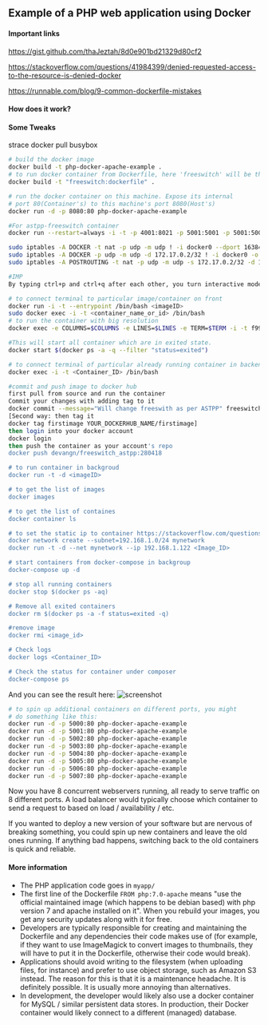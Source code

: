 ## Example of a PHP web application using Docker

#### Important links
https://gist.github.com/thaJeztah/8d0e901bd21329d80cf2

https://stackoverflow.com/questions/41984399/denied-requested-access-to-the-resource-is-denied-docker

https://runnable.com/blog/9-common-dockerfile-mistakes

#### How does it work?

#### Some Tweaks
strace docker pull busybox

```bash
# build the docker image
docker build -t php-docker-apache-example .
# to run docker container from Dockerfile, here 'freeswitch' will be the container's name
docker build -t "freeswitch:dockerfile" .

# run the docker container on this machine. Expose its internal
# port 80(Container's) to this machine's port 8080(Host's)
docker run -d -p 8080:80 php-docker-apache-example

#For astpp-freeswitch container
docker run --restart=always -i -t -p 4001:8021 -p 5001:5001 -p 5001:5001/udp -p 17000:17000/udp -p 17001:17001/udp -p 17002:17002/udp -p 17003:17003/udp -p 17004:17004/udp -p 17005:17005/udp -p 17006:17006/udp -p 17007:17007/udp -p 17008:17008/udp -p 17009:17009/udp --name fs_ketan <image_id> /bin/bash

sudo iptables -A DOCKER -t nat -p udp -m udp ! -i docker0 --dport 16384:32767 -j DNAT --to-destination 172.17.0.2:16384-32767
sudo iptables -A DOCKER -p udp -m udp -d 172.17.0.2/32 ! -i docker0 -o docker0 --dport 16384:32767 -j ACCEPT
sudo iptables -A POSTROUTING -t nat -p udp -m udp -s 172.17.0.2/32 -d 172.17.0.2/32 --dport 16384:32767 -j MASQUERADE

#IMP
By typing ctrl+p and ctrl+q after each other, you turn interactive mode to daemon mode, which keeps the container running but frees up your terminal.

# to connect terminal to particular image/container on front
docker run -i -t --entrypoint /bin/bash <imageID>
sudo docker exec -i -t <container_name_or_id> /bin/bash
# to run the container with big resolution
docker exec -e COLUMNS=$COLUMNS -e LINES=$LINES -e TERM=$TERM -i -t f992c5b5e2ca /bin/bash

#This will start all container which are in exited state.
docker start $(docker ps -a -q --filter "status=exited")

# to connect terminal of particular already running container in backend
docker exec -i -t <Container_ID> /bin/bash

#commit and push image to docker hub
first pull from source and run the container
Commit your changes with adding tag to it
docker commit --message="Will change freeswith as per ASTPP" freeswitch freeswitch_astpp:280418
[Second way: then tag it
docker tag firstimage YOUR_DOCKERHUB_NAME/firstimage]
then login into your docker account
docker login
then push the container as your account's repo
docker push devangn/freeswitch_astpp:280418

# to run container in backgroud
docker run -t -d <imageID>

# to get the list of images
docker images

# to get the list of containes
docker container ls

# to set the static ip to container https://stackoverflow.com/questions/25529386/how-can-i-set-a-static-ip-address-in-a-docker-container
docker network create --subnet=192.168.1.0/24 mynetwork
docker run -t -d --net mynetwork --ip 192.168.1.122 <Image_ID>

# start containers from docker-compose in backgroup
docker-compose up -d

# stop all running containers
docker stop $(docker ps -aq)

# Remove all exited containers
docker rm $(docker ps -a -f status=exited -q)

#remove image
docker rmi <image_id>

# Check logs
docker logs <Container_ID>

# Check the status for container under composer
docker-compose ps

```

And you can see the result here:
![screenshot](https://raw.githubusercontent.com/fuhrysteve/php-docker-apache-example/master/example.jpg)

```bash
# to spin up additional containers on different ports, you might
# do something like this:
docker run -d -p 5000:80 php-docker-apache-example
docker run -d -p 5001:80 php-docker-apache-example
docker run -d -p 5002:80 php-docker-apache-example
docker run -d -p 5003:80 php-docker-apache-example
docker run -d -p 5004:80 php-docker-apache-example
docker run -d -p 5005:80 php-docker-apache-example
docker run -d -p 5006:80 php-docker-apache-example
docker run -d -p 5007:80 php-docker-apache-example
```
Now you have 8 concurrent webservers running, all ready to serve
traffic on 8 different ports. A load balancer would typically
choose which container to send a request to based on load /
availability / etc.

If you wanted to deploy a new version of your software but are nervous
of breaking something, you could spin up new containers and leave the
old ones running. If anything bad happens, switching back to the old
containers is quick and reliable.


#### More information

* The PHP application code goes in `myapp/`
* The first line of the Dockerfile `FROM php:7.0-apache` means "use
  the official maintained image (which happens to be debian based)
  with php version 7 and apache installed on it". When you rebuild your
  images, you get any security updates along with it for free.
* Developers are typically responsible for creating and maintaining 
  the Dockerfile and any dependencies their code makes use of (for
  example, if they want to use ImageMagick to convert images to
  thumbnails, they will have to put it in the Dockerfile, otherwise
  their code would break).
* Applications should avoid writing to the filesystem (when uploading
  files, for instance) and prefer to use object storage, such as
  Amazon S3 instead. The reason for this is that it is a maintenance
  headache. It is definitely possible. It is usually more annoying
  than alternatives.
* In development, the developer would likely also use a docker container
  for MySQL / similar persistent data stores. In production, their Docker
  container would likely connect to a different (managed) database.
